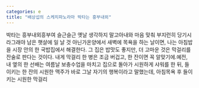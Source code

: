 ```yaml
---
categories: e
title: "배상섭의 스케치파노라마 박타는 흥부내외"
---
```

박타는 흥부내외흥부여 슬근슬근 옛날 생각하지 말고아내와 마음 맞춰 부지런히 당기시라그래야 남은 햇살에 일 날 것 아닌가온양에서 새벽에 목욕을 하는 날이면, 나는 아침밥을 시장 안의 한 국밥집에서 해결한다. 그 집은 밥맛도 좋지만, 더 고마운 것은 막걸리를 잔술로 판다는 것이다. 내게 막걸리 한 병은 조금 버겁고, 한 잔이면 꼭 알맞기에.예전, 내 옆의 한 선배는 여름날 보충수업을 마치고 집으로 돌아가 시원하게 샤워를 한 뒤, 들이키는 한 잔의 시원한 맥주가 바로 그날 자기의 행복이라고 말했는데, 아침목욕 후 들이키는 시원한 막걸리